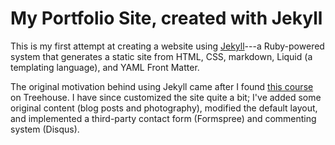 # My Portfolio Site, created with Jekyll

This is my first attempt at creating a website using [Jekyll](https://teamtreehouse.com/library/build-a-blog-with-jekyll-and-github-pages)---a Ruby-powered system that generates a static site from HTML, CSS, markdown, Liquid (a templating language), and YAML Front Matter.

The original motivation behind using Jekyll came after I found [this course](https://teamtreehouse.com/library/build-a-blog-with-jekyll-and-github-pages) on Treehouse. I have since customized the site quite a bit; I've added some original content (blog posts and photography), modified the default layout, and implemented a third-party contact form (Formspree) and commenting system (Disqus).
